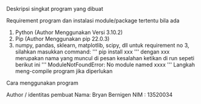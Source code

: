 Deskripsi singkat program yang dibuat

Requirement program dan instalasi module/package tertentu bila ada
1. Python (Author Menggunakan Versi 3.10.2)
2. Pip (Author Menggunakan pip 22.0.3)
3. numpy, pandas, sklearn, matplotlib, scipy, dll
untuk requirement no 3, silahkan masukkan command:
'''
pip install xxx
'''
dengan xxx merupakan nama yang muncul di pesan kesalahan ketikan di run sepeti berikut ini
'''
ModuleNotFoundError: No module named xxxx
'''
Langkah meng-compile program jika diperlukan

Cara menggunakan program


Author / identitas pembuat
Nama: Bryan Bernigen
NIM : 13520034
